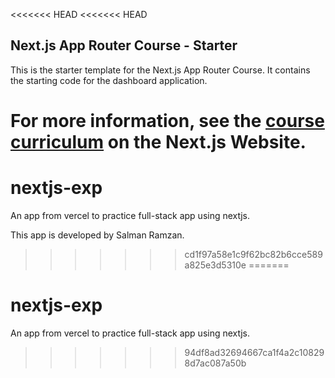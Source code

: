 <<<<<<< HEAD
<<<<<<< HEAD
## Next.js App Router Course - Starter

This is the starter template for the Next.js App Router Course. It contains the starting code for the dashboard application.

For more information, see the [course curriculum](https://nextjs.org/learn) on the Next.js Website.
=======
# nextjs-exp
An app from vercel to practice full-stack app using nextjs.

This app is developed by Salman Ramzan.
>>>>>>> cd1f97a58e1c9f62bc82b6cce589a825e3d5310e
=======
# nextjs-exp
An app from vercel to practice full-stack app using nextjs.
>>>>>>> 94df8ad32694667ca1f4a2c108298d7ac087a50b

